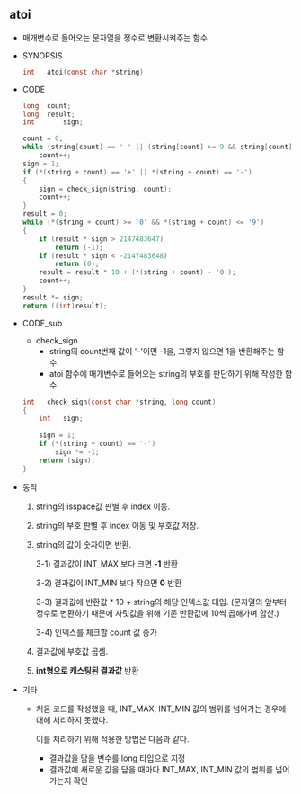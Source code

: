## atoi

- 매개변수로 들어오는 문자열을 정수로 변환시켜주는 함수

- SYNOPSIS

  ```c
  int	atoi(const char *string)
  ```

- CODE

  ```c
  long	count;
  long	result;
  int		sign;
  
  count = 0;
  while (string[count] == ' ' || (string[count] >= 9 && string[count] <= 13))
      count++;
  sign = 1;
  if (*(string + count) == '+' || *(string + count) == '-')
  {
      sign = check_sign(string, count);
      count++;
  }
  result = 0;
  while (*(string + count) >= '0' && *(string + count) <= '9')
  {
      if (result * sign > 2147483647)
          return (-1);
      if (result * sign < -2147483648)
          return (0);
      result = result * 10 + (*(string + count) - '0');
      count++;
  }
  result *= sign;
  return ((int)result);
  ```
  
- CODE_sub

  - check_sign
    - string의 count번째 값이 '-'이면 -1을, 그렇지 않으면 1을 반환해주는 함수.
    - atoi 함수에 매개변수로 들어오는 string의 부호를 판단하기 위해 작성한 함수.

  ```c
  int	check_sign(const char *string, long count)
  {
      int	sign;
      
      sign = 1;
      if (*(string + count) == '-')
          sign *= -1;
      return (sign);
  }
  ```

- 동작

  1. string의 isspace값 판별 후 index 이동.

  2. string의 부호 판별 후 index 이동 및 부호값 저장.

  3. string의 값이 숫자이면 반환.

     3-1) 결과값이 INT_MAX 보다 크면 __-1__ 반환

     3-2) 결과값이 INT_MIN 보다 작으면 __0__ 반환

     3-3) 결과값에 반환값 * 10 + string의 해당 인덱스값 대입. (문자열의 앞부터 정수로 변환하기 때문에 자릿값을 위해 기존 반환값에 10씩 곱해가며 합산.)

     3-4) 인덱스를 체크할 count 값 증가

  4. 결과값에 부호값 곱셈.
  5. __int형으로 캐스팅된 결과값__ 반환

- 기타

  - 처음 코드를 작성했을 때, INT_MAX, INT_MIN 값의 범위를 넘어가는 경우에 대해 처리하지 못했다.

    이를 처리하기 위해 적용한 방법은 다음과 같다.

    - 결과값을 담을 변수를 long 타입으로 지정
    - 결과값에 새로운 값을 담을 때마다 INT_MAX, INT_MIN 값의 범위를 넘어가는지 확인